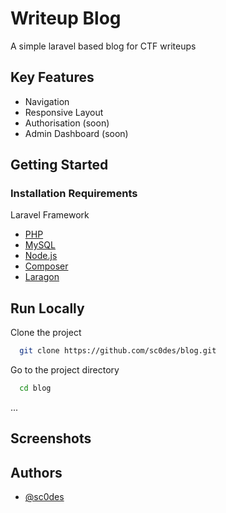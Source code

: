 # Writeup Blog

A simple laravel based blog for CTF writeups

## Key Features

- Navigation
- Responsive Layout
- Authorisation (soon)
- Admin Dashboard (soon)

## Getting Started

### Installation Requirements

 Laravel Framework

 - [PHP](https://www.php.net/downloads.php)
 - [MySQL](https://www.mysql.com/downloads/)
 - [Node.js](https://nodejs.org/en/)
 - [Composer](https://getcomposer.org/)
 - [Laragon](https://laragon.org/download/)

 

## Run Locally

Clone the project

```bash
  git clone https://github.com/sc0des/blog.git
```

Go to the project directory

```bash
  cd blog
```

... 



## Screenshots

       

## Authors

- [@sc0des](https://github.com/sc0des)